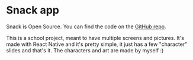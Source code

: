 # Snack app

Snack is Open Source. You can find the code on the [GitHub repo](https://github.com/expo/snack).

This is a school project, meant to have multiple screens and pictures. It's made with React Native and it's pretty simple, it just has a few "character" slides and that's it. The characters and art are made by myself :)
